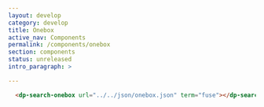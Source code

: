 ```yaml
---
layout: develop
category: develop
title: Onebox
active_nav: Components
permalink: /components/onebox
section: components
status: unreleased
intro_paragraph: >

---
```

<!-- scripts: ["@patternfly/pfelement/pfelement.umd","@rhd/dp-search/dp-search-onebox"] -->

```html
  <dp-search-onebox url="../../json/onebox.json" term="fuse"></dp-search-onebox>
```
